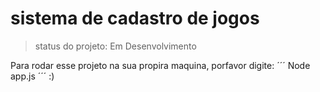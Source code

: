 <h1> sistema de cadastro de jogos</h1>

>status do projeto: Em  Desenvolvimento


Para rodar esse projeto na sua propira  maquina, porfavor digite:
´´´
Node app.js
´´´
:)